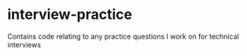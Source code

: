 # interview-practice
Contains code relating to any practice questions I work on for technical interviews
